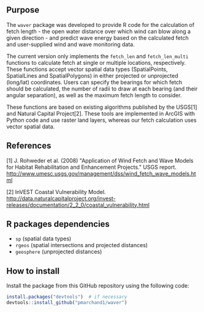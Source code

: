 ## Purpose ##

The `waver` package was developed to provide R code for the calculation of fetch length - the open water distance over which wind can blow along a given direction - and predict wave energy based on the calculated fetch and user-supplied wind and wave monitoring data.

The current version only implements the `fetch_len` and `fetch_len_multi` functions to calculate fetch at single or multiple locations, respectively. These functions accept vector spatial data types (SpatialPoints, SpatialLines and SpatialPolygons) in either projected or unprojected (long/lat) coordinates. Users can specify the bearings for which fetch should be calculated, the number of radii to draw at each bearing (and their angular separation), as well as the maximum fetch length to consider.

These functions are based on existing algorithms published by the USGS[1] and Natural Capital Project[2]. These tools are implemented in ArcGIS with Python code and use raster land layers, whereas our fetch calculation uses vector spatial data.

## References ##

[1] J. Rohweder et al. (2008) "Application of Wind Fetch and Wave Models for Habitat Rehabilitation and Enhancement Projects." USGS report. http://www.umesc.usgs.gov/management/dss/wind_fetch_wave_models.html

[2] InVEST Coastal Vulnerability Model. http://data.naturalcapitalproject.org/invest-releases/documentation/2_2_0/coastal_vulnerability.html

## R packages dependencies ##

- `sp` (spatial data types)
- `rgeos` (spatial intersections and projected distances)
- `geosphere` (unprojected distances)

## How to install ##

Install the package from this GitHub repository using the following code:
```R
install.packages("devtools")  # if necessary
devtools::install_github("pmarchand1/waver")
```

